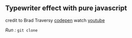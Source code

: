 ## Typewriter effect with pure javascript 

credit to Brad Traversy [codepen](https://codepen.io/bradtraversy/pen/jeNjwP) watch 
[youtube](https://codepen.io/bradtraversy/pen/jeNjwP)

*Run :* 
`git clone`